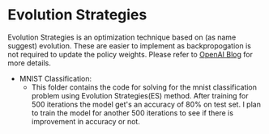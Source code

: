 # Evolution Strategies

Evolution Strategies is an optimization technique based on (as name suggest) evolution. These are easier to implement as backpropogation is not required to update the policy weights. Please refer to [OpenAI Blog](https://openai.com/blog/evolution-strategies/) for more details.


- MNIST Classification:
  - This folder contains the code for solving for the mnist classification problem using Evolution Strategies(ES) method. After training for 500 iterations the model get's an accuracy of 80% on test set. I plan to train the model for another 500 iterations to see if there is improvement in accuracy or not.
